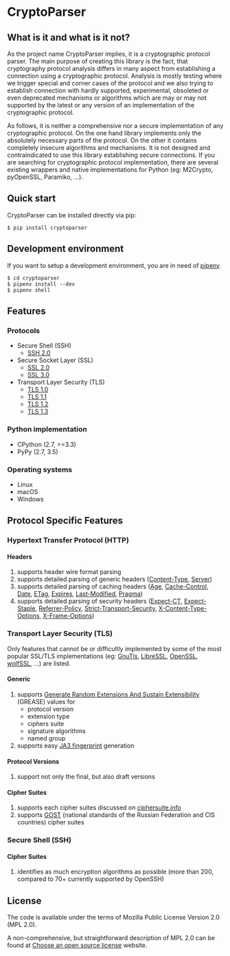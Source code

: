 # CryptoParser

## What is it and what is it not?

As the project name CryptoParser implies, it is a cryptographic protocol parser. The main purpose of creating this
library is the fact, that cryptography protocol analysis differs in many aspect from establishing a connection using a
cryptographic protocol. Analysis is mostly testing where we trigger special and corner cases of the protocol and we also
trying to establish connection with hardly supported, experimental, obsoleted or even deprecated mechanisms or
algorithms which are may or may not supported by the latest or any version of an implementation of the cryptographic
protocol.

As follows, it is neither a comprehensive nor a secure implementation of any cryptographic protocol. On the one hand
library implements only the absolutely necessary parts of the protocol. On the other it contains completely insecure
algorithms and mechanisms. It is not designed and contraindicated to use this library establishing secure connections.
If you are searching for cryptographic protocol implementation, there are several existing wrappers and native
implementations for Python (eg: M2Crypto, pyOpenSSL, Paramiko, \...).

## Quick start

CryptoParser can be installed directly via pip:

```shell
$ pip install cryptoparser
```

## Development environment

If you want to setup a development environment, you are in need of [pipenv](https://docs.pipenv.org/).

```shell
$ cd cryptoparser
$ pipenv install --dev
$ pipenv shell
```

## Features

### Protocols

- Secure Shell (SSH)
  - [SSH 2.0](https://tools.ietf.org/html/rfc4253)
- Secure Socket Layer (SSL)
  - [SSL 2.0](https://tools.ietf.org/html/draft-hickman-netscape-ssl-00)
  - [SSL 3.0](https://tools.ietf.org/html/rfc6101)
- Transport Layer Security (TLS)
  - [TLS 1.0](https://tools.ietf.org/html/rfc2246)
  - [TLS 1.1](https://tools.ietf.org/html/rfc4346)
  - [TLS 1.2](https://tools.ietf.org/html/rfc5246)
  - [TLS 1.3](https://tools.ietf.org/html/rfc8446)

### Python implementation

- CPython (2.7, \>=3.3)
- PyPy (2.7, 3.5)

### Operating systems

- Linux
- macOS
- Windows

## Protocol Specific Features

### Hypertext Transfer Protocol (HTTP)

#### Headers

1.  supports header wire format parsing
2.  supports detailed parsing of generic headers
    ([Content-Type](https://developer.mozilla.org/en-US/docs/Web/HTTP/Headers/Content-Type),
    [Server](https://developer.mozilla.org/en-US/docs/Web/HTTP/Headers/Server))
3.  supports detailed parsing of caching headers ([Age](https://developer.mozilla.org/en-US/docs/Web/HTTP/Headers/Age),
    [Cache-Control](https://developer.mozilla.org/en-US/docs/Web/HTTP/Headers/Cache-Control),
    [Date](https://developer.mozilla.org/en-US/docs/Web/HTTP/Headers/Date),
    [ETag](https://developer.mozilla.org/en-US/docs/Web/HTTP/Headers/ETag),
    [Expires](https://developer.mozilla.org/en-US/docs/Web/HTTP/Headers/Expires),
    [Last-Modified](https://developer.mozilla.org/en-US/docs/Web/HTTP/Headers/Last-Modified),
    [Pragma](https://developer.mozilla.org/en-US/docs/Web/HTTP/Headers/Pragma))
4.  supports detailed parsing of security headers
    ([Expect-CT](https://developer.mozilla.org/en-US/docs/Web/HTTP/Headers/Expect-CT),
    [Expect-Staple](https://scotthelme.co.uk/designing-a-new-security-header-expect-staple),
    [Referrer-Policy](https://developer.mozilla.org/en-US/docs/Web/HTTP/Headers/Referrer-Policy),
    [Strict-Transport-Security](https://developer.mozilla.org/en-US/docs/Web/HTTP/Headers/Strict-Transport-Security),
    [X-Content-Type-Options](https://developer.mozilla.org/en-US/docs/Web/HTTP/Headers/X-Content-Type-Options),
    [X-Frame-Options](https://developer.mozilla.org/en-US/docs/Web/HTTP/Headers/X-Frame-Options))

### Transport Layer Security (TLS)

Only features that cannot be or difficultly implemented by some of the most popular SSL/TLS implementations (eg:
[GnuTls](https://www.gnutls.org/), [LibreSSL](https://www.libressl.org/), [OpenSSL](https://www.openssl.org/),
[wolfSSL](https://www.wolfssl.com/), \...) are listed.

#### Generic

1.  supports [Generate Random Extensions And Sustain
    Extensibility](https://tools.ietf.org/html/draft-ietf-tls-grease-04) (GREASE) values for
    - protocol version
    - extension type
    - ciphers suite
    - signature algorithms
    - named group
2.  supports easy [JA3
    fingerprint](https://engineering.salesforce.com/tls-fingerprinting-with-ja3-and-ja3s-247362855967) generation

#### Protocol Versions

1.  support not only the final, but also draft versions

#### Cipher Suites

1.  supports each cipher suites discussed on [ciphersuite.info](https://ciphersuite.info)
2.  supports [GOST](https://en.wikipedia.org/wiki/GOST) (national standards of the Russian Federation and CIS countries)
    cipher suites

### Secure Shell (SSH)

#### Cipher Suites

1.  identifies as much encryption algorithms as possible (more than 200, compared to 70+ currently supported by OpenSSH)

## License

The code is available under the terms of Mozilla Public License Version 2.0 (MPL 2.0).

A non-comprehensive, but straightforward description of MPL 2.0 can be found at [Choose an open source
license](https://choosealicense.com/licenses#mpl-2.0) website.
